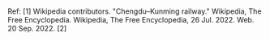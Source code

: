 # 

Ref:
[1] Wikipedia contributors. "Chengdu–Kunming railway." Wikipedia, The Free Encyclopedia. Wikipedia, The Free Encyclopedia, 26 Jul. 2022. Web. 20 Sep. 2022.
[2]
